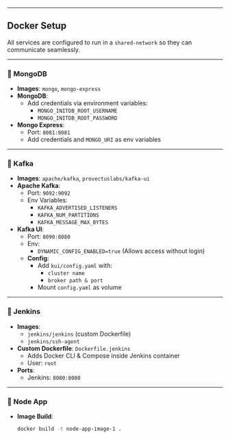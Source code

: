 
---

##  Docker Setup

All services are configured to run in a `shared-network` so they can communicate seamlessly.

---

### 🔹 MongoDB

- **Images**: `mongo`, `mongo-express`
- **MongoDB**:
  - Add credentials via environment variables:
    - `MONGO_INITDB_ROOT_USERNAME`
    - `MONGO_INITDB_ROOT_PASSWORD`
- **Mongo Express**:
  - Port: `8081:8081`
  - Add credentials and `MONGO_URI` as env variables

---

### 🔹 Kafka

- **Images**: `apache/kafka`, `provectuslabs/kafka-ui`
- **Apache Kafka**:
  - Port: `9092:9092`
  - Env Variables:
    - `KAFKA_ADVERTISED_LISTENERS`
    - `KAFKA_NUM_PARTITIONS`
    - `KAFKA_MESSAGE_MAX_BYTES`
- **Kafka UI**:
  - Port: `8090:8080`
  - Env:
    - `DYNAMIC_CONFIG_ENABLED=true` (Allows access without login)
  - **Config**:
    - Add `kui/config.yaml` with:
      - `cluster name`
      - `broker path & port`
    - Mount `config.yaml` as volume

---

### 🔹 Jenkins

- **Images**:
  - `jenkins/jenkins` (custom Dockerfile)
  - `jenkins/ssh-agent`
- **Custom Dockerfile**: `Dockerfile.jenkins`
  - Adds Docker CLI & Compose inside Jenkins container
  - User: `root`
- **Ports**:
  - Jenkins: `8080:8080`

---

### 🔹 Node App

- **Image Build**:
  ```bash
  docker build -t node-app-image-1 .
